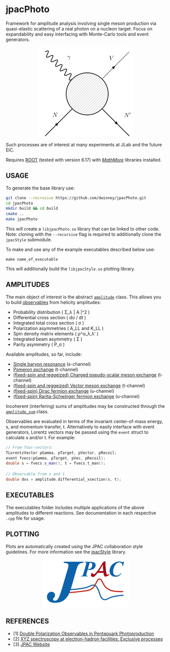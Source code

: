 #   jpacPhoto
Framework for amplitude analysis involving single meson production via quasi-elastic scattering of a real photon on a nucleon target. Focus on expandability and easy interfacing with Monte-Carlo tools and event generators.

<p align="center">
  <img width="300" src="./doc/FeynmanDiagram.png">
</p>

Such processes are of interest at many experiments at JLab and the future EIC.

Requires [ROOT](https://root.cern.ch/) (tested with version 6.17) with [*MathMore*](https://root.cern.ch/mathmore-library) libraries installed.

##  USAGE
To generate the base library use:
```bash
git clone --recrusive https://github.com/dwinney/jpacPhoto.git 
cd jpacPhoto
mkdir build && cd build
cmake ..
make jpacPhoto
```
This will create a `libjpacPhoto.so` library that can be linked to other code. 
Note: cloning with the `--recursive` flag is required to additionally clone the `jpacStyle` submodule.

To make and use any of the example executables described below use:
```
make name_of_executable
```
This will additionally build the ``libjpacStyle.so`` plotting library.

##  AMPLITUDES
The main object of interest is the abstract [`amplitude`](./include/amplitudes/amplitude.hpp) class. This allows you to build [observables](./src/amplitudes/observables.cpp) from helicity amplitudes:

* Probability distribution ( Σ_λ | A |^2 )
* Differential cross section ( dσ / dt )
* Integrated total cross section ( σ )
* Polarization asymmetries ( A_LL and K_LL )
* Spin density matrix elements ( ρ^α_λ,λ' )
* Integrated beam asymmetry ( Σ )
* Parity asymmetry ( P_σ )

Available amplitudes, so far, include:

* [Single baryon resonance](./include/amplitudes/baryon_resonance.hpp) (s-channel)
* [Pomeron exchange](./include/amplitudes/pomeron_exchange.hpp) (t-channel)
* [(fixed-spin and reggeized) Charged pseudo-scalar meson exchange](./include/amplitudes/vector_exchange.hpp) (t-channel)
* [(fixed-spin and reggeized) Vector meson exchange](./include/amplitudes/vector_exchange.hpp) (t-channel)
* [(fixed-spin) Dirac fermion exchange](./include/amplitudes/dirac_exchange.hpp) (u-channel)
* [(fixed-spin) Rarita-Schwinger fermion exchange](./include/amplitudes/rarita_exchange.hpp) (u-channel)

Incoherent (interfering) sums of amplitudes may be constructed through the [`amplitude_sum`](./include/amplitudes/amplitude_sum.hpp) class.

Observables are evaluated in terms of the invariant center-of-mass energy, s, and momentum transfer, t. Alternatively to easily interface with event generators, Lorentz vectors may be passed using the `event` struct to calculate s and/or t. For example:
```c++
// From four-vectors:
TLorentzVector pGamma, pTarget, pVector, pRecoil;
event fvecs(pGamma, pTarget, pVec, pRecoil);
double s = fvecs.s_man(), t = fvecs.t_man();

// Observable from s and t
double dxs = amplitude.differential_xsection(s, t);
```

##  EXECUTABLES
The executables folder includes multiple applications of the above amplitudes to different reactions. See documentation in each respective `.cpp` file for usage.

##  PLOTTING
Plots are automatically created using the JPAC collaboration style guidelines. For more information see the [jpacStyle](https://github.com/dwinney/jpacStyle) library.

<p align="center">
  <img width="275" src="./doc/JPAClogo.png">
</p>

##  REFERENCES
+ [1] [Double Polarization Observables in Pentaquark Photoproduction](https://arxiv.org/abs/1907.09393)
+ [2] [XYZ spectroscopy at electron-hadron facilities: Exclusive processes](https://arxiv.org/abs/2008.01001)
+ [3] [JPAC Website](http://cgl.soic.indiana.edu/jpac/index.php)